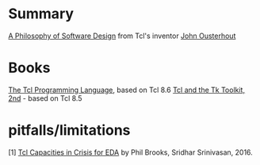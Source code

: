 # Summary
[A Philosophy of Software Design](https://www.youtube.com/watch?v=bmSAYlu0NcY) from Tcl's inventor [John Ousterhout](https://en.wikipedia.org/wiki/John_Ousterhout)

# Books
[The Tcl Programming Language](https://gumroad.com/l/tclprog), based on Tcl 8.6
[Tcl and the Tk Toolkit, 2nd](https://www.amazon.com/Tcl-Toolkit-Addison-Wesley-Professional-Computing-ebook/dp/B002MV2YZ4/ref=sr_1_1?keywords=Tcl&qid=1585049073&s=digital-text&sr=1-1) - based on Tcl 8.5


# pitfalls/limitations
[1] [Tcl Capacities in Crisis for EDA](https://www.tcl.tk/community/tcl2016/assets/talk44/tcl-capacities-eda-crisis-paper.pdf) by Phil Brooks, Sridhar Srinivasan, 2016.
